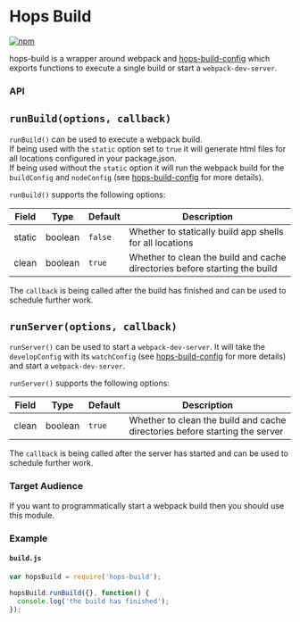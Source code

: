 # Hops Build

[![npm](https://img.shields.io/npm/v/hops-build.svg)](https://www.npmjs.com/package/hops-build)

hops-build is a wrapper around webpack and [hops-build-config](https://github.com/xing/hops/tree/master/packages/build-config) which exports functions to execute a single build or start a `webpack-dev-server`.

### API

## `runBuild(options, callback)`

`runBuild()` can be used to execute a webpack build.\
If being used with the `static` option set to `true` it will generate html files for all locations configured in your package.json.\
If being used without the `static` option it will run the webpack build for the `buildConfig` and `nodeConfig` (see [hops-build-config](https://github.com/xing/hops/tree/master/packages/build-config) for more details).

`runBuild()` supports the following options:

| Field  | Type    | Default | Description                                                                |
| ------ | ------- | ------- | -------------------------------------------------------------------------- |
| static | boolean | `false` | Whether to statically build app shells for all locations                   |
| clean  | boolean | `true`  | Whether to clean the build and cache directories before starting the build |

The `callback` is being called after the build has finished and can be used to schedule further work.

## `runServer(options, callback)`

`runServer()` can be used to start a `webpack-dev-server`. It will take the `developConfig` with its `watchConfig` (see [hops-build-config](https://github.com/xing/hops/tree/master/packages/build-config) for more details) and start a `webpack-dev-server`.

`runServer()` supports the following options:

| Field | Type    | Default | Description                                                                 |
| ----- | ------- | ------- | --------------------------------------------------------------------------- |
| clean | boolean | `true`  | Whether to clean the build and cache directories before starting the server |

The `callback` is being called after the server has started and can be used to schedule further work.

### Target Audience

If you want to programmatically start a webpack build then you should use this module.

### Example

#### `build.js`

```javascript
var hopsBuild = require('hops-build');

hopsBuild.runBuild({}, function() {
  console.log('the build has finished');
});
```
